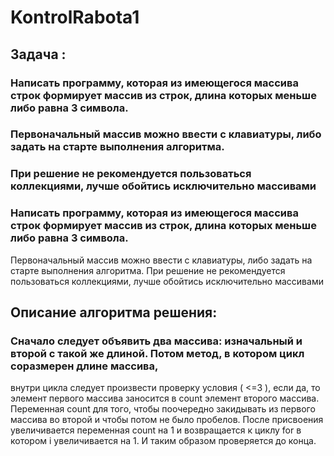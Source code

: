 # KontrolRabota1
## Задача : 
### Написать программу, которая из имеющегося массива строк формирует массив из строк, длина которых меньше либо равна 3 символа.
### Первоначальный массив можно ввести с клавиатуры, либо задать на старте выполнения алгоритма.
### При решение не рекомендуется пользоваться коллекциями, лучше обойтись исключительно массивами
### Написать программу, которая из имеющегося массива строк формирует массив из строк, длина которых меньше либо равна 3 символа. 
Первоначальный массив можно ввести с клавиатуры, либо задать на старте выполнения алгоритма. При решение не рекомендуется 
пользоваться коллекциями, лучше обойтись исключительно массивами
## Описание алгоритма решения:
### Сначало следует объявить два массива: изначальный и второй с такой же длиной. Потом метод, в котором цикл соразмерен длине массива,
внутри цикла следует произвести проверку условия ( <=3 ), если да, то элемент первого массива заносится в count элемент второго массива. 
Переменная count для того, чтобы поочередно закидывать из первого массива во второй и чтобы потом не было пробелов. После присвоения 
увеличивается переменная count на 1 и возвращается к циклу for в котором i увеличивается на 1. И таким образом проверяется до конца.
